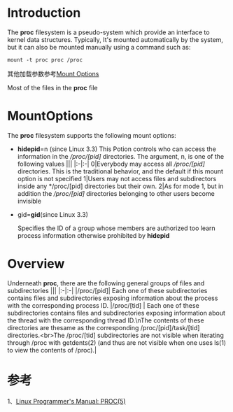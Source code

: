 # Introduction
The **proc** filesystem is a pseudo-system which provide an interface to kernel data structures. Typically, It's mounted automatically by the system, but it can also be mounted manually using a command such as:
```
mount -t proc proc /proc
```
其他加载参数参考[Mount Options](./proc.md#MountOptions)

Most of the files in the **proc** file
# MountOptions
The **proc** filesystem supports the following mount options:

* **hidepid**=n (since Linux 3.3) 
    This Potion controls who can access the information in the */proc/[pid]* directories. The argument, n, is one of the following values
    |||
    |:-|:-|
    0|Everybody may access all */proc/[pid]* directories. This is the         traditional behavior, and the default if this mount option is not specified
    1|Users may not access files and subdirectors inside any */proc/[pid]   directories but their own.
    2|As for mode 1, but in addition the */proc/[pid]* directories belonging to other users become invisible

* gid=**gid**(since Linux 3.3)
  
    Specifies the ID of a group whose members are authorized too learn process information otherwise prohibited by **hidepid**
# Overview
  Underneath **proc**, there are the following general groups of files and  subdirectories
   |||
   |:-|:-|
    |/proc/[pid]| Each one of these subdirectories contains files and subdirectories exposing information about the process with the corresponding process ID.
    |/proc/[tid] | Each one of these subdirectories contains files and subdirectories exposing information about the thread with the corresponding thread ID.\nThe contents of these directories are thesame as the corresponding /proc/[pid]/task/[tid] directories.<br\>The /proc/[tid] subdirectories are not visible when iterating through /proc with getdents(2) (and thus are not visible when one uses ls(1) to view the contents of /proc).|


# 参考
1、[Linux Programmer's Manual: PROC(5)](http://man7.org/linux/man-pages/man5/proc.5.html)
